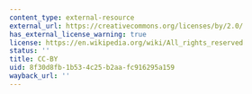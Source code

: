 ```yaml
---
content_type: external-resource
external_url: https://creativecommons.org/licenses/by/2.0/
has_external_license_warning: true
license: https://en.wikipedia.org/wiki/All_rights_reserved
status: ''
title: CC-BY
uid: 8f30d8fb-1b53-4c25-b2aa-fc916295a159
wayback_url: ''
---
```

